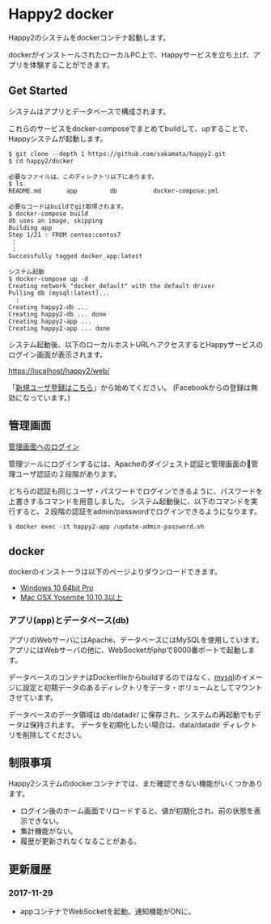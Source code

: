 # Happy2 docker

Happy2のシステムをdockerコンテナ起動します。

dockerがインストールされたローカルPC上で、Happyサービスを立ち上げ、アプリを体験することができます。


## Get Started

システムはアプリとデータベースで構成されます。

これらのサービスをdocker-composeでまとめてbuildして、upすることで、Happyシステムが起動します。

```
$ git clone --depth 1 https://github.com/sakamata/happy2.git
$ cd happy2/docker

必要なファイルは、このディレクトリ以下にあります。
$ ls
README.md		app			db			docker-compose.yml

必要なコードはbuildでgit取得されます。
$ docker-compose build
db uses an image, skipping
Building app
Step 1/21 : FROM centos:centos7
 :
 :
Successfully tagged docker_app:latest

システム起動
$ docker-compose up -d
Creating network "docker_default" with the default driver
Pulling db (mysql:latest)...
  :
Creating happy2-db ... 
Creating happy2-db ... done
Creating happy2-app ... 
Creating happy2-app ... done
```

システム起動後、以下のローカルホストURLへアクセスするとHappyサービスのログイン画面が表示されます。

[https://localhost/happy2/web/](https://localhost/happy2/web/)

「[新規ユーザ登録はこちら](https://localhost/happy2/web/account/signup)」から始めてください。
(Facebookからの登録は無効になっています。)

## 管理画面

[管理画面へのログイン](https://localhost/happy2/web/digest/signinugsffx01geo)

管理ツールにログインするには、Apacheのダイジェスト認証と管理画面の管理ユーザ認証の２段階があります。

どちらの認証も同じユーザ・パスワードでログインできるように、パスワードを上書きするコマンドを用意しました。
システム起動後に、以下のコマンドを実行すると、２段階の認証をadmin/passwordでログインできるようになります。

```
$ docker exec -it happy2-app /update-admin-password.sh
```

## docker

dockerのインストーラは以下のページよりダウンロードできます。

- [Windows 10 64bit Pro](https://www.docker.com/docker-windows)
- [Mac OSX Yosemite 10.10.3以上](https://www.docker.com/docker-mac)

### アプリ(app)とデータベース(db)

アプリのWebサーバにはApache、データベースにはMySQLを使用しています。
アプリにはWebサーバの他に、WebSocketがphpで8000番ポートで起動します。

データベースのコンテナはDockerfileからbuildするのではなく、[mysql](https://hub.docker.com/r/_/mysql/)のイメージに設定と初期データのあるディレクトリをデータ・ボリュームとしてマウントさせています。

データベースのデータ領域は db/datadir/ に保存され、システムの再起動でもデータは保持されます。
データを初期化したい場合は、data/datadir ディレクトリを削除してください。

## 制限事項

Happy2システムのdockerコンテナでは、まだ確認できない機能がいくつかあります。

- ログイン後のホーム画面でリロードすると、値が初期化され、前の状態を表示できない。
- 集計機能がない。
- 履歴が更新されなくなることがある。

## 更新履歴

### 2017-11-29
-  appコンテナでWebSocketを起動。通知機能がONに。

